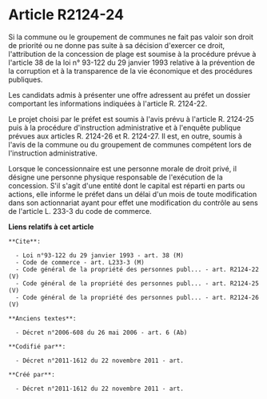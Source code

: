 # Article R2124-24

Si la commune ou le groupement de communes ne fait pas valoir son droit de priorité ou ne donne pas suite à sa décision
d'exercer ce droit, l'attribution de la concession de plage est soumise à la procédure prévue à l'article 38 de la loi n°
93-122 du 29 janvier 1993 relative à la prévention de la corruption et à la transparence de la vie économique et des
procédures publiques. 

Les candidats admis à présenter une offre adressent au préfet un dossier comportant les informations indiquées à l'article R.
2124-22. 

Le projet choisi par le préfet est soumis à l'avis prévu à l'article R. 2124-25 puis à la procédure d'instruction
administrative et à l'enquête publique prévues aux articles R. 2124-26 et R. 2124-27. Il est, en outre, soumis à l'avis de la
commune ou du groupement de communes compétent lors de l'instruction administrative. 

Lorsque le concessionnaire est une personne morale de droit privé, il désigne une personne physique responsable de
l'exécution de la concession. S'il s'agit d'une entité dont le capital est réparti en parts ou actions, elle informe le
préfet dans un délai d'un mois de toute modification dans son actionnariat ayant pour effet une modification du contrôle au
sens de l'article L. 233-3 du code de commerce.

**Liens relatifs à cet article**

	**Cite**:

	  - Loi n°93-122 du 29 janvier 1993 - art. 38 (M)
	  - Code de commerce - art. L233-3 (M)
	  - Code général de la propriété des personnes publ... - art. R2124-22 (V)
	  - Code général de la propriété des personnes publ... - art. R2124-25 (V)
	  - Code général de la propriété des personnes publ... - art. R2124-26 (V)

	**Anciens textes**:

	  - Décret n°2006-608 du 26 mai 2006 - art. 6 (Ab)

	**Codifié par**:

	  - Décret n°2011-1612 du 22 novembre 2011 - art.

	**Créé par**:

	  - Décret n°2011-1612 du 22 novembre 2011 - art.
